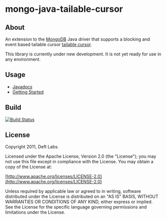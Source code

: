 
mongo-java-tailable-cursor
=============

About
------------

An extension to the [MongoDB](http://www.mongodb.org/) Java driver that supports a blocking and event based tailable cursor [tailable cursor](http://www.mongodb.org/display/DOCS/Tailable+Cursors).

This library is currently under new development. It is not yet ready for use in any environment.

Usage
------------

* [Javadocs](http://api.deftlabs.com/mongo-java-tailable-cursor)
* [Getting Started](https://github.com/deftlabs/mongo-java-tailable-cursor/wiki/Getting-Started)

Build
------------

[![Build Status](https://secure.travis-ci.org/deftlabs/mongo-java-tailable-cursor.png)](http://travis-ci.org/deftlabs/mongo-java-tailable-cursor)

License
------------

Copyright 2011, Deft Labs.

Licensed under the Apache License, Version 2.0 (the "License");
you may not use this file except in compliance with the License.
You may obtain a copy of the License at:

[http://www.apache.org/licenses/LICENSE-2.0](http://www.apache.org/licenses/LICENSE-2.0)

Unless required by applicable law or agreed to in writing, software
distributed under the License is distributed on an "AS IS" BASIS,
WITHOUT WARRANTIES OR CONDITIONS OF ANY KIND, either express or implied.
See the License for the specific language governing permissions and
limitations under the License.

